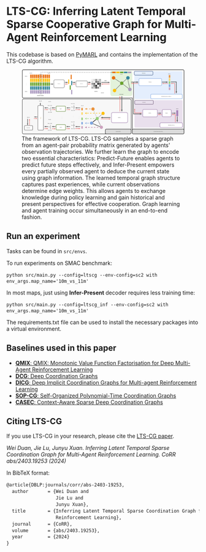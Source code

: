# LTS-CG: Inferring Latent Temporal Sparse  Cooperative Graph for Multi-Agent Reinforcement Learning

This codebase is based on [PyMARL](https://github.com/oxwhirl/pymarl) and contains the implementation
of the LTS-CG algorithm.

<figure>
  <img src="https://github.com/Wei9711/LTSCG/raw/main/LTSCG.svg" alt="LTSCG Framework SVG">
  <figcaption>The framework of LTS-CG. LTS-CG samples a sparse graph from an agent-pair probability matrix generated by agents' observation trajectories. We further learn the graph to encode two essential characteristics: Predict-Future enables agents to predict future steps effectively, and Infer-Present empowers every partially observed agent to deduce the current state using graph information. The learned temporal graph structure captures past experiences, while current observations determine edge weights. This allows agents to exchange knowledge during policy learning and gain historical and present perspectives for effective cooperation. Graph learning and agent training occur simultaneously in an end-to-end fashion.
</figcaption>
</figure>




## Run an experiment 

Tasks can be found in `src/envs`. 

To run experiments on SMAC benchmark:
```shell
python src/main.py --config=ltscg --env-config=sc2 with env_args.map_name='10m_vs_11m' 
```
In most maps, just using **Infer-Present** decoder requires less training time:
```shell
python src/main.py --config=ltscg_inf --env-config=sc2 with env_args.map_name='10m_vs_11m' 
```

The requirements.txt file can be used to install the necessary packages into a virtual environment.

## Baselines used in this paper
- [**QMIX**: QMIX: Monotonic Value Function Factorisation for Deep Multi-Agent Reinforcement Learning](https://arxiv.org/abs/1803.11485)
- [**DCG**: Deep Coordination Graphs](https://arxiv.org/abs/1910.00091)
- [**DICG**: Deep Implicit Coordination Graphs for Multi-agent Reinforcement Learning](https://arxiv.org/abs/2006.11438) 
- [**SOP-CG**: Self-Organized Polynomial-Time Coordination Graphs](https://arxiv.org/abs/2112.03547)
- [**CASEC**: Context-Aware Sparse Deep Coordination Graphs](https://arxiv.org/abs/2106.02886)

## Citing LTS-CG 

If you use LTS-CG in your research, please cite the [LTS-CG paper](https://arxiv.org/abs/2403.19253).

*Wei Duan, Jie Lu, Junyu Xuan. Inferring Latent Temporal Sparse Coordination Graph for Multi-Agent Reinforcement Learning. CoRR abs/2403.19253 (2024)*

In BibTeX format:

```tex
@article{DBLP:journals/corr/abs-2403-19253,
  author       = {Wei Duan and
                  Jie Lu and
                  Junyu Xuan},
  title        = {Inferring Latent Temporal Sparse Coordination Graph for Multi-Agent
                  Reinforcement Learning},
  journal      = {CoRR},
  volume       = {abs/2403.19253},
  year         = {2024}
}

```

